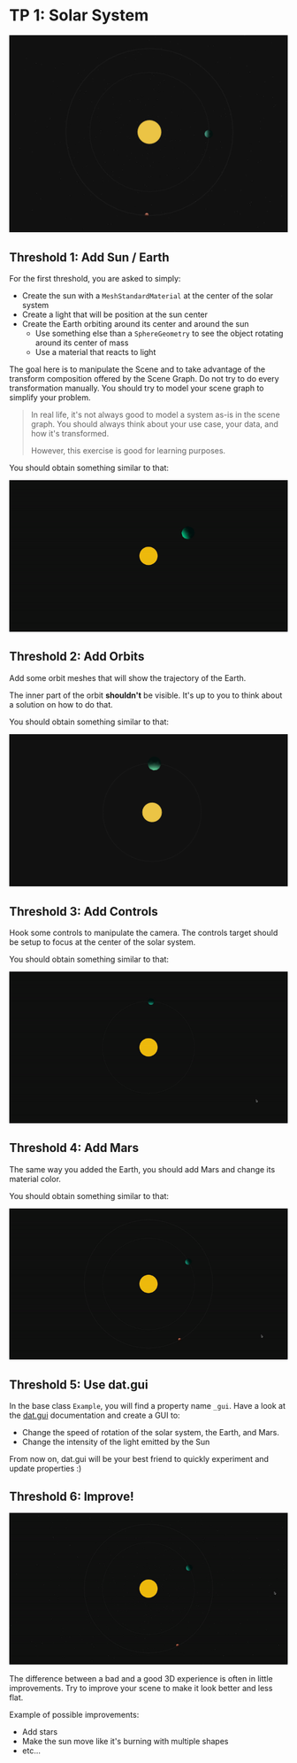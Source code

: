 # TP 1: Solar System

![Example of image you will get in this assignment](screenshots/tp1/header.png)

## Threshold 1: Add Sun / Earth

For the first threshold, you are asked to simply:
* Create the sun with a `MeshStandardMaterial` at the center of the solar system
* Create a light that will be position at the sun center
* Create the Earth orbiting around its center and around the sun
    * Use something else than a `SphereGeometry` to see the object rotating
      around its center of mass
    * Use a material that reacts to light

The goal here is to manipulate the Scene and to take advantage of
the transform composition offered by the Scene Graph. Do not try
to do every transformation manually. You should try to model your scene
graph to simplify your problem.

> In real life, it's not always good to model a system as-is in
> the scene graph. You should always think about your use case, your
> data, and how it's transformed.
>
> However, this exercise is good for learning purposes.

You should obtain something similar to that:

![](screenshots/tp1/earth_rotation.gif)

## Threshold 2: Add Orbits

Add some orbit meshes that will show the trajectory of the Earth.

The inner part of the orbit **shouldn't** be visible. It's up to you to think about a solution on how to do that.

You should obtain something similar to that:

![](screenshots/tp1/orbits.png)

## Threshold 3: Add Controls

Hook some controls to manipulate the camera. The controls target should be setup
to focus at the center of the solar system.

You should obtain something similar to that:

![](screenshots/tp1/controls.gif)

## Threshold 4: Add Mars

The same way you added the Earth, you should add Mars and change its material
color.

You should obtain something similar to that:

![](screenshots/tp1/mars.gif)

## Threshold 5: Use dat.gui

In the base class `Example`, you will find a property name `_gui`. Have a look at
the [dat.gui](https://github.com/dataarts/dat.gui) documentation and create a GUI to:

* Change the speed of rotation of the solar system, the Earth, and Mars.
* Change the intensity of the light emitted by the Sun

From now on, dat.gui will be your best friend to quickly experiment and update properties :)

## Threshold 6: Improve!

![](screenshots/tp1/stars.gif)

The difference between a bad and a good 3D experience is often in little
improvements. Try to improve your scene to make it look better and less flat.

Example of possible improvements:
* Add stars
* Make the sun move like it's burning with multiple shapes
* etc...
